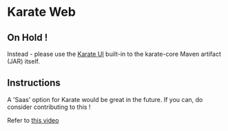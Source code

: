 # Karate Web

## On Hold !
Instead - please use the [Karate UI](https://github.com/intuit/karate/wiki/Karate-UI) built-in to the karate-core Maven artifact (JAR) itself.

## Instructions
A 'Saas' option for Karate would be great in the future. If you can, do consider contributing to this !

Refer to [this video](https://twitter.com/ptrthomas/status/861249247282319360)

